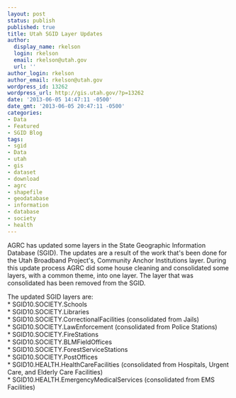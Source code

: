 ```yaml
---
layout: post
status: publish
published: true
title: Utah SGID Layer Updates
author:
  display_name: rkelson
  login: rkelson
  email: rkelson@utah.gov
  url: ''
author_login: rkelson
author_email: rkelson@utah.gov
wordpress_id: 13262
wordpress_url: http://gis.utah.gov/?p=13262
date: '2013-06-05 14:47:11 -0500'
date_gmt: '2013-06-05 20:47:11 -0500'
categories:
- Data
- Featured
- SGID Blog
tags:
- sgid
- Data
- utah
- gis
- dataset
- download
- agrc
- shapefile
- geodatabase
- information
- database
- society
- health
---
```

<p>AGRC has updated some layers in the State Geographic Information Database (SGID). The updates are a result of the work that's been done for the Utah Broadband Project's, Community Anchor Institutions layer. During this update process AGRC did some house cleaning and consolidated some layers, with a common theme, into one layer. The layer that was consolidated has been removed from the SGID.</p>
<p>The updated SGID layers are:<br />
* SGID10.SOCIETY.Schools<br />
* SGID10.SOCIETY.Libraries<br />
* SGID10.SOCIETY.CorrectionalFacilities (consolidated from Jails)<br />
* SGID10.SOCIETY.LawEnforcement (consolidated from Police Stations)<br />
* SGID10.SOCIETY.FireStations<br />
* SGID10.SOCIETY.BLMFieldOffices<br />
* SGID10.SOCIETY.ForestServiceStations<br />
* SGID10.SOCIETY.PostOffices<br />
* SGID10.HEALTH.HealthCareFacilities (consolidated from Hospitals, Urgent Care, and Elderly Care Facilities)<br />
* SGID10.HEALTH.EmergencyMedicalServices (consolidated from EMS Facilities)</p>
